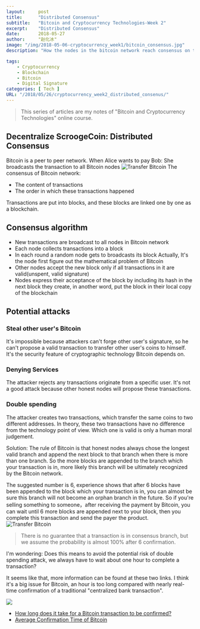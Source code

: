 ```yaml
---
layout:     post
title:      "Distributed Consensus"
subtitle:   "Bitcoin and Cryptocurrency Technologies-Week 2"
excerpt:    "Distributed Consensus"
date:       2018-05-27
author:     "赵化冰"
image: "/img/2018-05-06-cryptocurrency_week1/bitcoin_consensus.jpg"
description: "How the nodes in the bitcoin network reach consensus on the transactions?"

tags:
    - Cryptocurrency
    - Blockchain
    - Bitcoin
    - Digital Signature
categories: [ Tech ]
URL: "/2018/05/26/cryptocurrency_week2_distributed_consenus/"
---
```


> This series of articles are my notes of "Bitcoin and Cryptocurrency Technologies" online course.
<!--more-->
## Decentralize ScroogeCoin: Distributed Consensus
Bitcoin is a peer to peer network.   When Alice wants to pay Bob:
She broadcasts the transaction to all Bitcoin nodes
![Transfer Bitcoin](/img//2018-05-27-cryptocurrency_week2_distributed_consenus/bitcoin-network.png)
The consensus of Bitcoin network:
* The content of transactions
* The order in which these transactions happened

Transactions are put into blocks, and these blocks are linked one by one as a blockchain.
## Consensus algorithm
* New transactions are broadcast to all nodes in Bitcoin network
* Each node collects transactions into a block
* In each round a random node gets to broadcasts its block
Actually, It's the node first figure out the mathematical problem of Bitcoin
* Other nodes accept the new block only if all transactions in it are valid(unspent, valid signature)
* Nodes express their acceptance of  the block by including its hash in the next block they create, in another word, put the block in their local copy of the blockchain

## Potential attacks
### Steal other user's Bitcoin
It's impossible because attackers can't forge other user's signature, so he can't propose a valid transaction to transfer other user's coins to himself. It's the security feature of cryptographic technology Bitcoin depends on.
### Denying Services
The attacker rejects any transactions originate from a specific user. It's not a good attack because other honest nodes will propose these transactions.
### Double spending
The attacker creates two transactions, which transfer the same coins to two different addresses. In theory, these two transactions have no difference from the technology point of view. Which one is valid is only a human moral judgement.

Solution: The rule of Bitcoin is that honest nodes always chose the longest valid branch and append the next block to that branch when there is more than one branch. So the more blocks are appended to the branch which your transaction is in, more likely this branch will be ultimately recognized by the Bitcoin network.

The suggested number is 6, experience shows that after 6 blocks have been appended to the block which your transaction is in, you can almost be sure this branch will not become an orphan branch in the future. So if you're selling something to someone，after receiving the payment by Bitcoin, you can wait until 6 more blocks are appended next to your block, then you complete this transaction and send the payer the product.
![Transfer Bitcoin](/img//2018-05-27-cryptocurrency_week2_distributed_consenus/double-spending-attack.png)
> There is no guarantee that a transaction is in consensus branch, but we assume the probability is almost 100% after 6 confirmation.

I'm wondering: Does this means to avoid the potential risk of double spending attack, we always have to wait about one hour to complete a transaction?

It seems like that, more information can be found at these two links. I think it's a big issue for Bitcoin, an hour is too long compared with nearly real-time confirmation of a traditional "centralized bank transaction".

![](/img//2018-05-27-cryptocurrency_week2_distributed_consenus/confirmation-time.png)

* [How long does it take for a Bitcoin transaction to be confirmed?](https://coincenter.org/entry/how-long-does-it-take-for-a-bitcoin-transaction-to-be-confirmed)
* [Average Confirmation Time of Bitcoin](https://blockchain.info/charts/avg-confirmation-time?timespan=30days)
